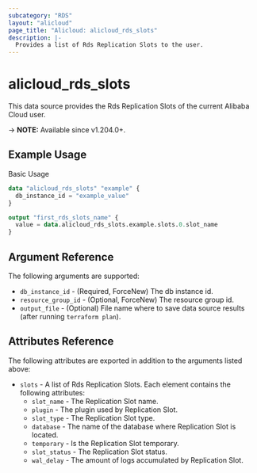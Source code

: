 ```yaml
---
subcategory: "RDS"
layout: "alicloud"
page_title: "Alicloud: alicloud_rds_slots"
description: |-
  Provides a list of Rds Replication Slots to the user.
---
```


# alicloud_rds_slots

This data source provides the Rds Replication Slots of the current Alibaba Cloud user.

-> **NOTE:** Available since v1.204.0+.

## Example Usage

Basic Usage

```terraform
data "alicloud_rds_slots" "example" {
  db_instance_id = "example_value"
}

output "first_rds_slots_name" {
  value = data.alicloud_rds_slots.example.slots.0.slot_name
}
```

## Argument Reference

The following arguments are supported:

* `db_instance_id` - (Required, ForceNew) The db instance id.
* `resource_group_id` - (Optional, ForceNew) The resource group id.
* `output_file` - (Optional) File name where to save data source results (after running `terraform plan`).

## Attributes Reference

The following attributes are exported in addition to the arguments listed above:

* `slots` - A list of Rds Replication Slots. Each element contains the following attributes:
  * `slot_name` - The Replication Slot name.
  * `plugin` - The plugin used by Replication Slot.
  * `slot_type` - The Replication Slot type.
  * `database` - The name of the database where Replication Slot is located.
  * `temporary` - Is the Replication Slot temporary.
  * `slot_status` - The Replication Slot status.
  * `wal_delay` - The amount of logs accumulated by Replication Slot.